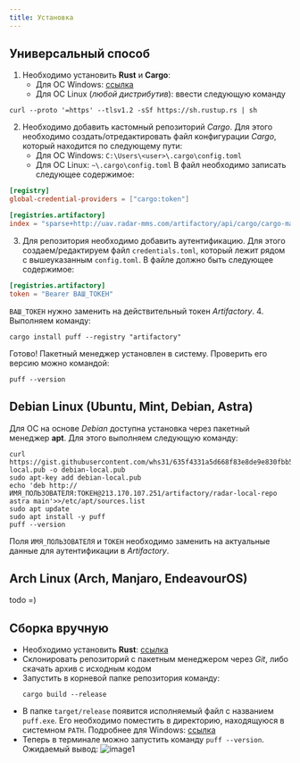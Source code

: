 ```yaml
---
title: Установка
---
```


## Универсальный способ 
1. Необходимо установить **Rust** и **Cargo**:
	- Для ОС Windows: [ссылка](https://www.rust-lang.org/tools/install)
	- Для OC Linux (*любой дистрибутив*): ввести следующую команду 
```shell
curl --proto '=https' --tlsv1.2 -sSf https://sh.rustup.rs | sh
```
2. Необходимо добавить кастомный репозиторий *Cargo*. Для этого необходимо создать/отредактировать файл конфигурации *Cargo*, который находится по следующему пути:
	- Для ОС Windows: `C:\Users\<user>\.cargo\config.toml`
	- Для ОС Linux: `~\.cargo\config.toml`
	В файл необходимо записать следующее содержимое:
```toml
[registry]
global-credential-providers = ["cargo:token"]

[registries.artifactory]
index = "sparse+http://uav.radar-mms.com/artifactory/api/cargo/cargo-main/index/"
```
3. Для репозитория необходимо добавить аутентификацию. Для этого создаем/редактируем файл `credentials.toml`, который лежит рядом с вышеуказанным `config.toml`. В файле должно быть следующее содержимое:
```toml
[registries.artifactory]
token = "Bearer ВАШ_ТОКЕН"
```
`ВАШ_ТОКЕН` нужно заменить на действительный токен *Artifactory*.
4. Выполняем команду:
```shell
cargo install puff --registry "artifactory"   
```

Готово! Пакетный менеджер установлен в систему. Проверить его версию можно командой:
```shell
puff --version
```

## Debian Linux (Ubuntu, Mint, Debian, Astra)
Для ОС на основе *Debian* доступна установка через пакетный менеджер **apt**.
Для этого выполняем следующую команду:
```shell
curl https://gist.githubusercontent.com/whs31/635f4331a5d668f83e8de9e830fbb54d/raw/5002a84bf0b01337791173c7e9d5244aeabe7e04/debian-local.pub -o debian-local.pub 
sudo apt-key add debian-local.pub 
echo 'deb http://ИМЯ_ПОЛЬЗОВАТЕЛЯ:ТОКЕН@213.170.107.251/artifactory/radar-local-repo astra main'>>/etc/apt/sources.list 
sudo apt update
sudo apt install -y puff
puff --version
```
Поля `ИМЯ_ПОЛЬЗОВАТЕЛЯ` и `ТОКЕН` необходимо заменить на актуальные данные для аутентификации в *Artifactory*.
## Arch Linux (Arch, Manjaro, EndeavourOS)
todo =)

## Сборка вручную
- Необходимо установить **Rust**: [ссылка](https://www.rust-lang.org/tools/install)
- Склонировать репозиторий с пакетным менеджером через *Git*, либо скачать архив с исходным кодом
- Запустить в корневой папке репозитория команду:
  ```shell
  cargo build --release
	```
- В папке `target/release` появится исполняемый файл с названием `puff.exe`. Его необходимо поместить в директорию, находящуюся в системном `PATH`. Подробнее для Windows: [ссылка](https://learn.microsoft.com/ru-ru/previous-versions/office/developer/sharepoint-2010/ee537574(v=office.14))
- Теперь в терминале можно запустить команду `puff --version`. Ожидаемый вывод:
![image1](img1.png)